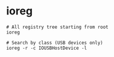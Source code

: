 # ioreg

```shell
# All registry tree starting from root
ioreg

# Search by class (USB devices only)
ioreg -r -c IOUSBHostDevice -l
```
